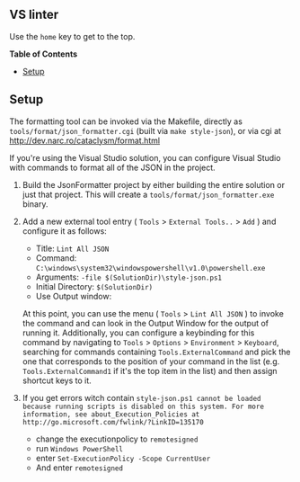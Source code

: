 ## VS linter

Use the `home` key to get to the top.

<!-- START doctoc generated TOC please keep comment here to allow auto update -->
<!-- DON'T EDIT THIS SECTION, INSTEAD RE-RUN doctoc TO UPDATE -->

**Table of Contents**

* [Setup](#setup)


<!-- END doctoc generated TOC please keep comment here to allow auto update -->

## Setup

The formatting tool can be invoked via the Makefile, directly as `tools/format/json_formatter.cgi` (built via `make style-json`), or via cgi at http://dev.narc.ro/cataclysm/format.html

If you're using the Visual Studio solution, you can configure Visual Studio with
commands to format all of the JSON in the project.

1. Build the JsonFormatter project by either building the entire solution or
   just that project. This will create a `tools/format/json_formatter.exe`
   binary.
   
2. Add a new external tool entry ( `Tools` > `External Tools..` > `Add` ) and
   configure it as follows:

   * Title: `Lint All JSON`
   * Command: `C:\windows\system32\windowspowershell\v1.0\powershell.exe`
   * Arguments: `-file $(SolutionDir)\style-json.ps1`
   * Initial Directory: `$(SolutionDir)`
   * Use Output window:

   At this point, you can use the menu ( `Tools` > `Lint All JSON` ) to invoke the
   command and can look in the Output Window for the output of running it.
   Additionally, you can configure a keybinding for this command by navigating to
   `Tools` > `Options` > `Environment` > `Keyboard`, searching for commands
   containing `Tools.ExternalCommand` and pick the one that corresponds to the
   position of your command in the list (e.g. `Tools.ExternalCommand1` if it's the
   top item in the list) and then assign shortcut keys to it.

   

3. If you get errors witch contain `style-json.ps1 cannot be loaded because running scripts is disabled on this system. For more information, see about_Execution_Policies at http://go.microsoft.com/fwlink/?LinkID=135170` 

   * change the executionpolicy to `remotesigned` 
   * run `Windows PowerShell` 
   * enter `Set-ExecutionPolicy -Scope CurrentUser` 
   * And enter `remotesigned`

